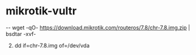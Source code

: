 # mikrotik-vultr
-- wget -qO- https://download.mikrotik.com/routeros/7.8/chr-7.8.img.zip | bsdtar -xvf-

2) dd if=chr-7.8.img of=/dev/vda
